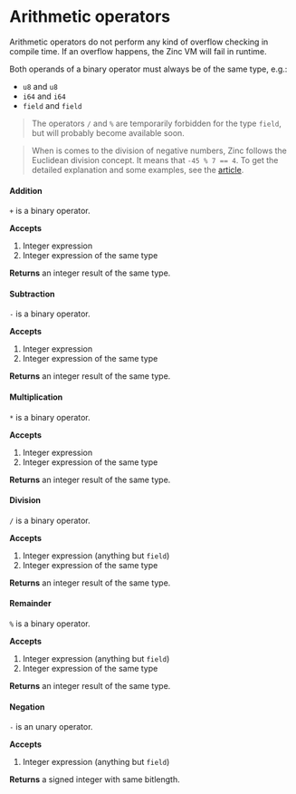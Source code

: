 # Arithmetic operators

Arithmetic operators do not perform any kind of overflow checking in
compile time. If an overflow happens, the Zinc VM will fail in runtime.

Both operands of a binary operator must always be of the same type, e.g.:
- `u8` and `u8`
- `i64` and `i64`
- `field` and `field`

> The operators `/` and `%` are temporarily forbidden for the
> type `field`, but will probably become available soon.

> When is comes to the division of negative numbers, Zinc follows the Euclidean
> division concept. It means that `-45 % 7 == 4`. To get the detailed explanation
> and some examples, see the [article](https://en.wikipedia.org/wiki/Euclidean_division).

#### Addition

`+` is a binary operator.

**Accepts**
1. Integer expression
2. Integer expression of the same type

**Returns** an integer result of the same type.

#### Subtraction

`-` is a binary operator.

**Accepts**
1. Integer expression
2. Integer expression of the same type

**Returns** an integer result of the same type.

#### Multiplication

`*` is a binary operator.

**Accepts**
1. Integer expression
2. Integer expression of the same type

**Returns** an integer result of the same type.

#### Division

`/` is a binary operator.

**Accepts**
1. Integer expression (anything but `field`)
2. Integer expression of the same type

**Returns** an integer result of the same type.

#### Remainder

`%` is a binary operator.

**Accepts**
1. Integer expression (anything but `field`)
2. Integer expression of the same type

**Returns** an integer result of the same type.

#### Negation

`-` is an unary operator.

**Accepts**
1. Integer expression (anything but `field`)

**Returns** a signed integer with same bitlength.
